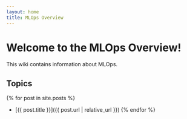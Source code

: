 ```yaml
---
layout: home
title: MLOps Overview
---
```


# Welcome to the MLOps Overview!

This wiki contains information about MLOps.

## Topics

{% for post in site.posts %}
- [{{ post.title }}]({{ post.url | relative_url }})
{% endfor %}
